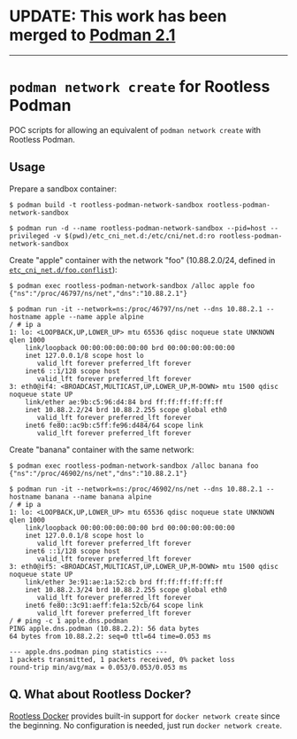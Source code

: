 # UPDATE: This work has been merged to [Podman 2.1](https://github.com/containers/podman/pull/7460)

---

# `podman network create` for Rootless Podman

POC scripts for allowing an equivalent of `podman network create` with Rootless Podman.

## Usage

Prepare a sandbox container:
```console
$ podman build -t rootless-podman-network-sandbox rootless-podman-network-sandbox

$ podman run -d --name rootless-podman-network-sandbox --pid=host --privileged -v $(pwd)/etc_cni_net.d:/etc/cni/net.d:ro rootless-podman-network-sandbox
```

Create "apple" container with the network "foo" (10.88.2.0/24, defined in [`etc_cni_net.d/foo.conflist`](./etc_cni_net.d/foo.conflist)):
```console
$ podman exec rootless-podman-network-sandbox /alloc apple foo
{"ns":"/proc/46797/ns/net","dns":"10.88.2.1"}

$ podman run -it --network=ns:/proc/46797/ns/net --dns 10.88.2.1 --hostname apple --name apple alpine
/ # ip a
1: lo: <LOOPBACK,UP,LOWER_UP> mtu 65536 qdisc noqueue state UNKNOWN qlen 1000
    link/loopback 00:00:00:00:00:00 brd 00:00:00:00:00:00
    inet 127.0.0.1/8 scope host lo
       valid_lft forever preferred_lft forever
    inet6 ::1/128 scope host 
       valid_lft forever preferred_lft forever
3: eth0@if4: <BROADCAST,MULTICAST,UP,LOWER_UP,M-DOWN> mtu 1500 qdisc noqueue state UP 
    link/ether ae:9b:c5:96:d4:84 brd ff:ff:ff:ff:ff:ff
    inet 10.88.2.2/24 brd 10.88.2.255 scope global eth0
       valid_lft forever preferred_lft forever
    inet6 fe80::ac9b:c5ff:fe96:d484/64 scope link 
       valid_lft forever preferred_lft forever
```

Create "banana" container with the same network:
```console
$ podman exec rootless-podman-network-sandbox /alloc banana foo
{"ns":"/proc/46902/ns/net","dns":"10.88.2.1"}

$ podman run -it --network=ns:/proc/46902/ns/net --dns 10.88.2.1 --hostname banana --name banana alpine
/ # ip a
1: lo: <LOOPBACK,UP,LOWER_UP> mtu 65536 qdisc noqueue state UNKNOWN qlen 1000
    link/loopback 00:00:00:00:00:00 brd 00:00:00:00:00:00
    inet 127.0.0.1/8 scope host lo
       valid_lft forever preferred_lft forever
    inet6 ::1/128 scope host 
       valid_lft forever preferred_lft forever
3: eth0@if5: <BROADCAST,MULTICAST,UP,LOWER_UP,M-DOWN> mtu 1500 qdisc noqueue state UP 
    link/ether 3e:91:ae:1a:52:cb brd ff:ff:ff:ff:ff:ff
    inet 10.88.2.3/24 brd 10.88.2.255 scope global eth0
       valid_lft forever preferred_lft forever
    inet6 fe80::3c91:aeff:fe1a:52cb/64 scope link 
       valid_lft forever preferred_lft forever
/ # ping -c 1 apple.dns.podman
PING apple.dns.podman (10.88.2.2): 56 data bytes
64 bytes from 10.88.2.2: seq=0 ttl=64 time=0.053 ms

--- apple.dns.podman ping statistics ---
1 packets transmitted, 1 packets received, 0% packet loss
round-trip min/avg/max = 0.053/0.053/0.053 ms
```

## Q. What about Rootless Docker?

[Rootless Docker](https://docs.docker.com/engine/security/rootless/) provides built-in support for `docker network create` since the beginning.
No configuration is needed, just run `docker network create`.
